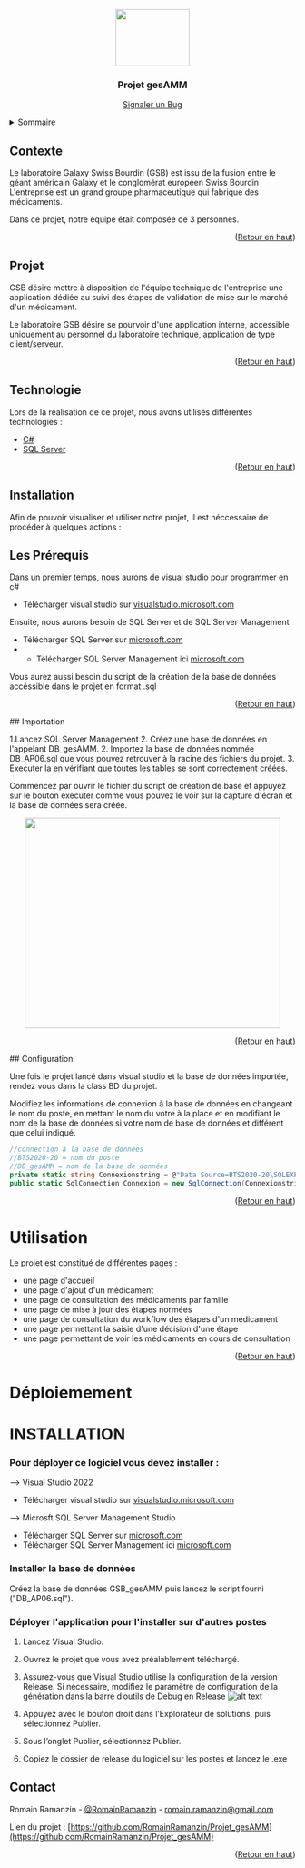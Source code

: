 <p align="center">
  <img src="https://sites.google.com/site/portcomptongjea/_/rsrc/1472690907149/missions/projetpersonnelencadre-bts/gsb.jpg" style="width:130px; height:100px;" />
</p>
 <h3 align="center">Projet gesAMM</h3>

  <p align="center">
    <a href="https://github.com/lebruntom/Ap_6/issues">Signaler un Bug</a>
  </p>
</div>

<!-- TABLE OF CONTENTS -->
<details>
  <summary>Sommaire</summary>
  <ol>
    <li>
      <a href="#Presentation">Présentation</a>
      <ul>
        <li><a href="#Contexte">Contexte</a></li>
        <li><a href="#Projet">Projet</a></li>
	<li><a href="#Technologie">Technologies Utilisées</a></li>
      </ul>
    </li>
    <li>
      <a href="#Installation">Installation</a>
      <ul>
        <li><a href="#Prerequis">Les Prérequis</a></li>
        <li><a href="#Importation">Importation du projet</a></li>
        <li><a href="##Configuration">Configuration</a></li>
      </ul>
    </li>
    <li><a href="#Utilisation">Utilisation</a></li>
	<li><a href="#Déploiemement">Déploiement</a></li>
    <li><a href="#contact">Contact</a></li>
  </ol>
</details>

<!-- Contexte -->
## Contexte

Le laboratoire Galaxy Swiss Bourdin (GSB) est issu de la fusion entre le géant américain Galaxy et le conglomérat européen Swiss Bourdin L'entreprise est un grand groupe pharmaceutique qui fabrique des médicaments.

Dans ce projet, notre équipe était composée de 3 personnes.

<p align="right">(<a href="#top">Retour en haut</a>)</p>

## Projet

GSB désire mettre à disposition de l'équipe technique de l'entreprise une application dédiée au suivi des étapes de validation de mise sur le marché d'un médicament.

Le laboratoire GSB désire se pourvoir d'une application interne, accessible uniquement au personnel du laboratoire technique, application de type client/serveur.

<p align="right">(<a href="#top">Retour en haut</a>)</p>


## Technologie

Lors de la réalisation de ce projet, nous avons utilisés différentes technologies :

* [C#](https://fr.wikipedia.org/wiki/C_sharp)
* [SQL Server](https://fr.wikipedia.org/wiki/Microsoft_SQL_Server/)

<p align="right">(<a href="#top">Retour en haut</a>)</p>

<!-- Installation -->
## Installation

Afin de pouvoir visualiser et utiliser notre projet, il est néccessaire de procéder à quelques actions :

## Les Prérequis

Dans un premier temps, nous aurons de visual studio pour programmer en c#

* Télécharger visual studio sur [visualstudio.microsoft.com](https://visualstudio.microsoft.com/fr/downloads/)


Ensuite, nous aurons besoin de SQL Server et de SQL Server Management 

* Télécharger SQL Server sur [microsoft.com](https://www.microsoft.com/fr-fr/sql-server/sql-server-downloads)
* * Télécharger SQL Server Management ici [microsoft.com](https://aka.ms/ssmsfullsetup)

Vous aurez aussi besoin du script de la création de la base de données accéssible dans le projet en format .sql

<p align="right">(<a href="#top">Retour en haut</a>)</p>
## Importation

1.Lancez SQL Server Management
2. Créez une base de données en l'appelant DB_gesAMM.
2. Importez la base de données nommée DB_AP06.sql que vous pouvez retrouver à la racine des fichiers du projet.
3. Executer la en vérifiant que toutes les tables se sont correctement créées.

Commencez par ouvrir le fichier du script de création de base et appuyez sur le bouton executer comme vous pouvez le voir sur la capture d'écran et la base de données sera créée.

<p align="center"><img src="https://docs.microsoft.com/fr-fr/sql/ssms/quickstarts/media/ssms-connect-query-sql-server/execute.png?view=sql-server-ver15" style="width:450px; height:370px;"></p>

<p align="right">(<a href="#top">Retour en haut</a>)</p>
## Configuration

Une fois le projet lancé dans visual studio et la base de données importée, rendez vous dans la class BD du projet.

Modifiez les informations de connexion à la base de données en changeant le nom du poste, en mettant le nom du votre à la place et en modifiant le nom de la base de données si votre nom de base de données et différent que celui indiqué.
```c#
//connection à la base de données
//BTS2020-20 = nom du poste
//DB_gesAMM = nom de la base de données
private static string Connexionstring = @"Data Source=BTS2020-20\SQLEXPRESS;Initial Catalog=DB_gesAMM;Integrated Security=True";
public static SqlConnection Connexion = new SqlConnection(Connexionstring);
```
<p align="right">(<a href="#top">Retour en haut</a>)</p>
<!-- Utilisation -->

# Utilisation

Le projet est constitué de différentes pages :

* une page d'accueil 
* une page d'ajout d'un médicament
* une page de consultation des médicaments par famille
* une page de mise à jour des étapes normées
* une page de consultation du workflow des étapes d'un médicament
* une page permettant la saisie d'une décision d'une étape
* une page permettant de voir les médicaments en cours de consultation

<p align="right">(<a href="#top">Retour en haut</a>)</p>

# Déploiemement

# INSTALLATION

### Pour déployer ce logiciel vous devez installer :

--> Visual Studio 2022
* Télécharger visual studio sur [visualstudio.microsoft.com](https://visualstudio.microsoft.com/fr/downloads/)

--> Microsft SQL Server Management Studio
* Télécharger SQL Server sur [microsoft.com](https://www.microsoft.com/fr-fr/sql-server/sql-server-downloads)
* Télécharger SQL Server Management ici [microsoft.com](https://aka.ms/ssmsfullsetup)


### Installer la base de données

Créez la base de données GSB_gesAMM puis lancez le script fourni ("DB_AP06.sql").

### Déployer l'application pour l'installer sur d'autres postes

1. Lancez Visual Studio.
2. Ouvrez le projet que vous avez préalablement téléchargé.
3. Assurez-vous que Visual Studio utilise la configuration de la version Release. Si nécessaire, modifiez le paramètre de configuration de la génération dans la barre d’outils de Debug en Release
![alt text](https://docs.microsoft.com/fr-fr/dotnet/core/tutorials/media/publishing-with-visual-studio/visual-studio-toolbar-release.png)

4. Appuyez avec le bouton droit dans l’Explorateur de solutions, puis sélectionnez Publier.

5. Sous l’onglet Publier, sélectionnez Publier.

6. Copiez le dossier de release du logiciel sur les postes et lancez le .exe


<!-- CONTACT -->
## Contact

Romain Ramanzin - [@RomainRamanzin](https://github.com/RomainRamanzin) - romain.ramanzin@gmail.com

Lien du projet : [https://github.com/RomainRamanzin/Projet_gesAMM](https://github.com/RomainRamanzin/Projet_gesAMM)

<p align="right">(<a href="#top">Retour en haut</a>)</p>
